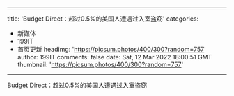 
---
title: 'Budget Direct：超过0.5%的美国人遭遇过入室盗窃'
categories: 
 - 新媒体
 - 199IT
 - 首页更新
headimg: 'https://picsum.photos/400/300?random=757'
author: 199IT
comments: false
date: Sat, 12 Mar 2022 18:00:51 GMT
thumbnail: 'https://picsum.photos/400/300?random=757'
---

<div>   
Budget Direct：超过0.5%的美国人遭遇过入室盗窃  
</div>
            